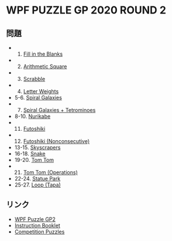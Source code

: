 # WPF PUZZLE GP 2020 ROUND 2

## 問題
- 1. [Fill in the Blanks](../puzzle/fillintheblanks.md)
- 2. [Arithmetic Square](../puzzle/arithmeticsquare.md)
- 3. [Scrabble](../puzzle/scrabble.md)
- 4. [Letter Weights](../puzzle/letterweights.md)
- 5-6. [Spiral Galaxies](../puzzle/spiralgalaxies.md)
- 7. [Spiral Galaxies + Tetrominoes](../puzzle/spiralgalaxies-tetrominoes.md)
- 8-10. [Nurikabe](../puzzle/nurikabe.md)
- 11. [Futoshiki](../puzzle/futoshiki.md)
- 12. [Futoshiki (Nonconsecutive)](../puzzle/futoshiki-nonconsecutive.md)
- 13-15. [Skyscrapers](../puzzle/skyscrapers.md)
- 16-18. [Snake](../puzzle/snake.md)
- 19-20. [Tom Tom](../puzzle/tomtom.md)
- 21. [Tom Tom (Operations)](../puzzle/tomtom-operations.md)
- 22-24. [Statue Park](../puzzle/statuepark.md)
- 25-27. [Loop (Tapa)](../puzzle/loop-tapa.md)

## リンク
- [WPF Puzzle GP2](https://gp.worldpuzzle.org/content/wpf-puzzle-gp2-5)
- [Instruction Booklet](https://gp.worldpuzzle.org/content/instruction-booklet-100)
- [Competition Puzzles](https://gp.worldpuzzle.org/content/competition-puzzles-65)
